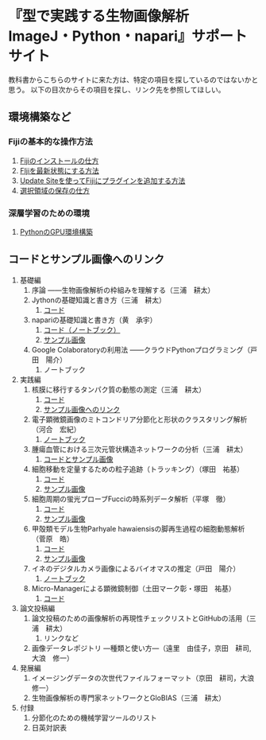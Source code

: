 # 『型で実践する生物画像解析　ImageJ・Python・napari』サポートサイト

教科書からこちらのサイトに来た方は、特定の項目を探しているのではないかと思う。
以下の目次からその項目を探し、リンク先を参照してほしい。

## 環境構築など

### Fijiの基本的な操作方法

1. [Fijiのインストールの仕方](instructions/InstallingFiji.md)
2. [FIjiを最新状態にする方法](instructions/UpdatingFiji.md)
3. [Update Siteを使ってFijiにプラグインを追加する方法](instructions/InstallingPluginViaUpdateSites.md)
4. [選択領域の保存の仕方](instructions/savingROI.md)

### 深層学習のための環境

1. [PythonのGPU環境構築](kawai/PythonのGPU環境構築.md)

## コードとサンプル画像へのリンク

1. 基礎編
   1. 序論 ――生物画像解析の枠組みを理解する（三浦　耕太）
   2. Jythonの基礎知識と書き方（三浦　耕太）
      1. [コード](miura/JythonBasics)
   3. napariの基礎知識と書き方（黄　承宇）
      1. [コード（ノートブック）](huang/code/sample_code.ipynb)
      2. [サンプル画像](huang/code/sample_images)
   4. Google Colaboratoryの利用法 ――クラウドPythonプログラミング（戸田　陽介）
      1. ノートブック
2. 実践編
   1. 核膜に移行するタンパク質の動態の測定（三浦　耕太）
      1. [コード](miura/module_Nucleus)
      1. [サンプル画像へのリンク](miura/module_Nucleus/README.md)
   2. 電子顕微鏡画像のミトコンドリア分節化と形状のクラスタリング解析（河合　宏紀）
      1. [ノートブック](kawai/kawai.ipynb)
   3. 腫瘍血管における三次元管状構造ネットワークの分析（三浦　耕太）
      1. [コードとサンプル画像](miura/module_bloodVessels)
   4. 細胞移動を定量するための粒子追跡（トラッキング）（塚田　祐基）
      1. [コード](/tsukada/)
      2. [サンプル画像](/tsukada/croped_sample.tif)
   5. 細胞周期の蛍光プローブFucciの時系列データ解析（平塚　徹）
      1. [コード](hiratsuka/)
      1. [サンプル画像](hiratsuka/README.md)
   6. 甲殻類モデル生物Parhyale hawaiensisの脚再生過程の細胞動態解析（菅原　皓）
      1. [コード](sugawara/module_Mastodon)
      1. [サンプル画像](sugawara/README.md)
   7. イネのデジタルカメラ画像によるバイオマスの推定（戸田　陽介）
      1. [ノートブック](toda/実験医学（戸田担当分）.md)
   8. Micro-Managerによる顕微鏡制御（土田マーク彰・塚田　祐基）
      1. [コード](tsuchida/)
3. 論文投稿編
   1. 論文投稿のための画像解析の再現性チェックリストとGitHubの活用（三浦　耕太）
      1. リンクなど
   2. 画像データレポジトリ ―種類と使い方―（遠里　由佳子，京田　耕司,　 大浪　修一）
4. 発展編
   1. イメージングデータの次世代ファイルフォーマット（京田　耕司，大浪　修一）
   2. 生物画像解析の専門家ネットワークとGloBIAS（三浦　耕太）
5. 付録
   1. 分節化のための機械学習ツールのリスト
   2. 日英対訳表
